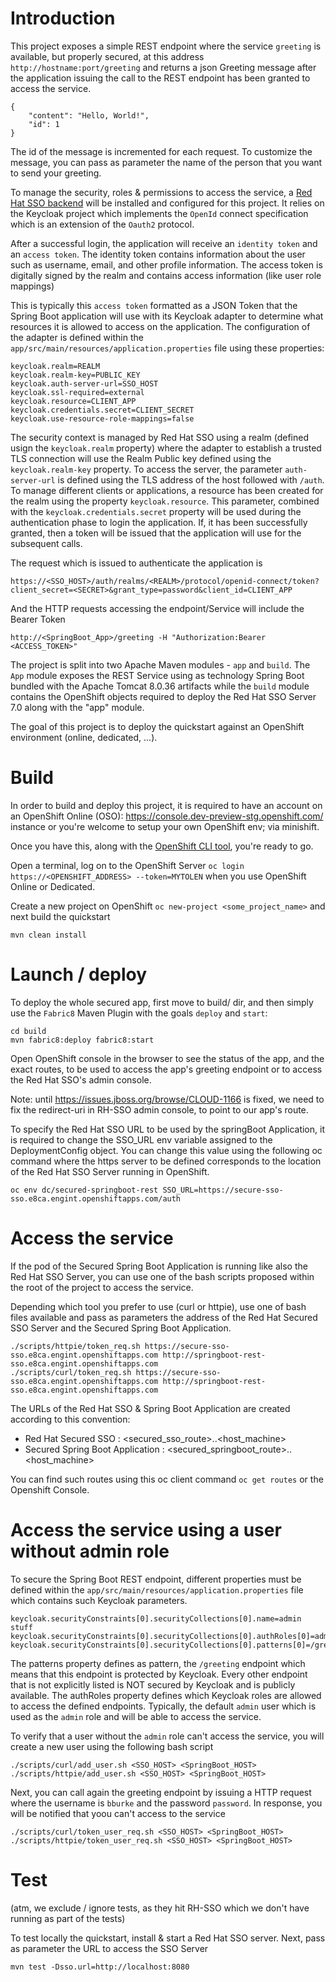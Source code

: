 # Introduction

This project exposes a simple REST endpoint where the service `greeting` is available, but properly secured, at this address `http://hostname:port/greeting` and returns a json Greeting message after
the application issuing the call to the REST endpoint has been granted to access the service.

```
{
    "content": "Hello, World!",
    "id": 1
}

```

The id of the message is incremented for each request. To customize the message, you can pass as parameter the name of the person that you want to send your greeting.

To manage the security, roles & permissions to access the service, a [Red Hat SSO backend](https://access.redhat.com/documentation/en/red-hat-single-sign-on/7.0/securing-applications-and-services-guide/securing-applications-and-services-guide) will be installed and configured for this project.
It relies on the Keycloak project which implements the `OpenId` connect specification which is an extension of the `Oauth2` protocol. 

After a successful login, the application will receive an `identity token` and an `access token`. The identity token contains information about the user such as username, email, and other profile information.
The access token is digitally signed by the realm and contains access information (like user role mappings)

This is typically this `access token` formatted as a JSON Token that the Spring Boot application will use with its Keycloak adapter to determine what resources it is allowed to access on the application.
The configuration of the adapter is defined within the `app/src/main/resources/application.properties` file using these properties:

```
keycloak.realm=REALM
keycloak.realm-key=PUBLIC_KEY
keycloak.auth-server-url=SSO_HOST
keycloak.ssl-required=external
keycloak.resource=CLIENT_APP
keycloak.credentials.secret=CLIENT_SECRET
keycloak.use-resource-role-mappings=false
```

The security context is managed by Red Hat SSO using a realm (defined usign the `keycloak.realm` property) where the adapter to establish a trusted TLS connection will use the Realm Public key defined
using the `keycloak.realm-key` property. To access the server, the parameter `auth-server-url` is defined using the TLS address of the host followed with `/auth`.
To manage different clients or applications, a resource has been created for the realm using the property `keycloak.resource`. This parameter, combined with the `keycloak.credentials.secret` property
will be used during the authentication phase to login the application. If, it has been successfully granted, then a token will be issued that the application will use for the subsequent calls.

The request which is issued to authenticate the application is

```
https://<SSO_HOST>/auth/realms/<REALM>/protocol/openid-connect/token?client_secret=<SECRET>&grant_type=password&client_id=CLIENT_APP
```

And the HTTP requests accessing the endpoint/Service will include the Bearer Token

```
http://<SpringBoot_App>/greeting -H "Authorization:Bearer <ACCESS_TOKEN>"
```

The project is split into two Apache Maven modules - `app` and `build`.
The `App` module exposes the REST Service using as technology Spring Boot bundled with the Apache Tomcat 8.0.36 artifacts while the `build` module contains the OpenShift objects
required to deploy the Red Hat SSO Server 7.0 along with the "app" module.

The goal of this project is to deploy the quickstart against an OpenShift environment (online, dedicated, ...).

# Build

In order to build and deploy this project, it is required to have an account on an OpenShift Online (OSO): https://console.dev-preview-stg.openshift.com/ instance
or you're welcome to setup your own OpenShift env; via minishift.

Once you have this, along with the [OpenShift CLI tool](https://docs.openshift.com/online/cli_reference/get_started_cli.html), you're ready to go.

Open a terminal, log on to the OpenShift Server `oc login https://<OPENSHIFT_ADDRESS> --token=MYTOLEN` when you use OpenShift Online or Dedicated.

Create a new project on OpenShift `oc new-project <some_project_name>` and next build the quickstart 

```
mvn clean install
```

# Launch / deploy

To deploy the whole secured app, first move to build/ dir, and then simply use the `Fabric8` Maven Plugin with the goals `deploy` and `start`:

```
cd build
mvn fabric8:deploy fabric8:start
```

Open OpenShift console in the browser to see the status of the app,
and the exact routes, to be used to access the app's greeting endpoint or to access the Red Hat SSO's admin console.

Note: until https://issues.jboss.org/browse/CLOUD-1166 is fixed,
we need to fix the redirect-uri in RH-SSO admin console, to point to our app's route.

To specify the Red Hat SSO URL to be used by the springBoot Application, it is required to change the SSO_URL env variable assigned to the DeploymentConfig object.
You can change this value using the following oc command where the https server to be defined corresponds to the location of the Red Hat SSO Server running 
in OpenShift.

```
oc env dc/secured-springboot-rest SSO_URL=https://secure-sso-sso.e8ca.engint.openshiftapps.com/auth
```

# Access the service

If the pod of the Secured Spring Boot Application is running like also the Red Hat SSO Server, you 
can use one of the bash scripts proposed within the root of the project to access the service.

Depending which tool you prefer to use (curl or httpie), use one of bash files available and pass as parameters
the address of the Red Hat Secured SSO Server and the Secured Spring Boot Application. 

```
./scripts/httpie/token_req.sh https://secure-sso-sso.e8ca.engint.openshiftapps.com http://springboot-rest-sso.e8ca.engint.openshiftapps.com
./scripts/curl/token_req.sh https://secure-sso-sso.e8ca.engint.openshiftapps.com http://springboot-rest-sso.e8ca.engint.openshiftapps.com
```

The URLs of the Red Hat SSO & Spring Boot Application are created according to this convention:

* Red Hat Secured SSO : <secured_sso_route>.<namespace>.<host_machine>
* Secured Spring Boot Application : <secured_springboot_route>.<namespace>.<host_machine>

You can find such routes using this oc client command `oc get routes` or the Openshift Console.

# Access the service using a user without admin role

To secure the Spring Boot REST endpoint, different properties must be defined within the `app/src/main/resources/application.properties` file which contains
such Keycloak parameters. 

```
keycloak.securityConstraints[0].securityCollections[0].name=admin stuff
keycloak.securityConstraints[0].securityCollections[0].authRoles[0]=admin
keycloak.securityConstraints[0].securityCollections[0].patterns[0]=/greeting
```

The patterns property defines as pattern, the `/greeting` endpoint which means that this endpoint is protected by Keycloak. Every other endpoint that is not explicitly listed is NOT secured by Keycloak and is publicly available.
The authRoles property defines which Keycloak roles are allowed to access the defined endpoints. Typically, the default `admin` user which is used as the `admin` role and will be able to access the service.

To verify that a user without the `admin` role can't access the service, you will create a new user using the following bash script

```
./scripts/curl/add_user.sh <SSO_HOST> <SpringBoot_HOST>
./scripts/httpie/add_user.sh <SSO_HOST> <SpringBoot_HOST>
```

Next, you can call again the greeting endpoint by issuing a HTTP request where the username is `bburke` and the password `password`. In response, you will be notified that yoou can't access to the service

```
./scripts/curl/token_user_req.sh <SSO_HOST> <SpringBoot_HOST>
./scripts/httpie/token_user_req.sh <SSO_HOST> <SpringBoot_HOST>
```

# Test

(atm, we exclude / ignore tests, as they hit RH-SSO which we don't have running as part of the tests)

To test locally the quickstart, install & start a Red Hat SSO server. Next, pass as parameter the URL to access the SSO Server 

```
mvn test -Dsso.url=http://localhost:8080
```